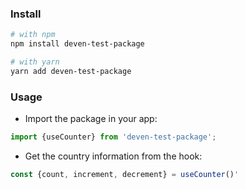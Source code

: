 
### Install
```bash
# with npm
npm install deven-test-package

# with yarn
yarn add deven-test-package
```

### Usage

- Import the package in your app:
```js
import {useCounter} from 'deven-test-package';
```
- Get the country information from the hook:
```js
const {count, increment, decrement} = useCounter()'
```